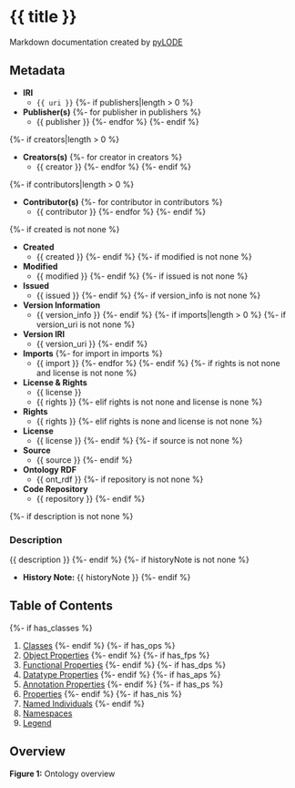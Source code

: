 # {{ title }}
Markdown documentation created by [pyLODE](http://github.com/rdflib/pyLODE)


## Metadata
* **IRI**
  * `{{ uri }}`
{%- if publishers|length > 0 %}
* **Publisher(s)**
{%- for publisher in publishers %}
  * {{ publisher }}
{%- endfor %}
{%- endif %}

{%- if creators|length > 0 %}
* **Creators(s)**
{%- for creator in creators %}
  * {{ creator }}
{%- endfor %}
{%- endif %}

{%- if contributors|length > 0 %}
* **Contributor(s)**
{%- for contributor in contributors %}
  * {{ contributor }}
{%- endfor %}
{%- endif %}

{%- if created is not none %}
* **Created**
  * {{ created }}
{%- endif %}
{%- if modified is not none %}
* **Modified**
  * {{ modified }}
{%- endif %}
{%- if issued is not none %}
* **Issued**
  * {{ issued }}
{%- endif %}
{%- if version_info is not none %}
* **Version Information**
  * {{ version_info }}
{%- endif %}
{%- if imports|length > 0 %}
{%- if version_uri is not none %}
* **Version IRI**
  * {{ version_uri }}
{%- endif %}
* **Imports**
{%- for import in imports %}
  * {{ import }}
{%- endfor %}
{%- endif %}
{%- if rights is not none and license is not none %}
* **License &amp; Rights**
  * {{ license }}
  * {{ rights }}
{%- elif rights is not none and license is none %}
* **Rights**
  * {{ rights }}
{%- elif rights is none and license is not none %}
* **License**
  * {{ license }}
{%- endif %}
{%- if source is not none %}
* **Source**
  * {{ source }}
{%- endif %}
* **Ontology RDF**
  * {{ ont_rdf }}
{%- if repository is not none %}
* **Code Repository**
  * {{ repository }}
{%- endif %}

{%- if description is not none %}
### Description
{{ description }}
{%- endif %}
{%- if historyNote is not none %}
* **History Note:** {{ historyNote }}
{%- endif %}

## Table of Contents
{%- if has_classes %}
1. [Classes](#classes)
{%- endif %}
{%- if has_ops %}
1. [Object Properties](#objectproperties)
{%- endif %}
{%- if has_fps %}
1. [Functional Properties](#functionalproperties)
{%- endif %}
{%- if has_dps %}
1. [Datatype Properties](#datatypeproperties)
{%- endif %}
{%- if has_aps %}
1. [Annotation Properties](#annotationproperties)
{%- endif %}
{%- if has_ps %}
1. [Properties](#properties)
{%- endif %}
{%- if has_nis %}
1. [Named Individuals](#namedindividuals)
{%- endif %}
1. [Namespaces](#namespaces)
1. [Legend](#legend)


## Overview

**Figure 1:** Ontology overview
